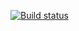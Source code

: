 [![Build status](https://ci.appveyor.com/api/projects/status/h7ee9ijdcfcmx44e?svg=true)](https://ci.appveyor.com/project/AleksandrChernov81/testmode)
